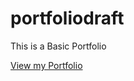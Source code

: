 # portfoliodraft
This is a Basic Portfolio

[View my Portfolio](https://mikaelayasay.github.io/portfoliodraft/)
